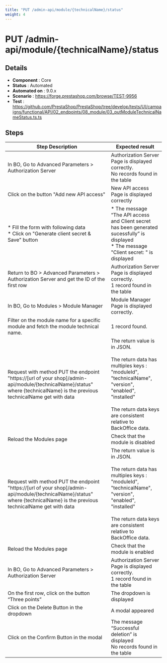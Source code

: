 ```yaml
---
title: "PUT /admin-api/module/{technicalName}/status"
weight: 4
---
```


# PUT /admin-api/module/{technicalName}/status
## Details
* **Component** : Core
* **Status** : Automated
* **Automated on** : 9.0.x
* **Scenario** : https://forge.prestashop.com/browse/TEST-9956
* **Test** : https://github.com/PrestaShop/PrestaShop/tree/develop/tests/UI/campaigns/functional/API/02_endpoints/08_module/03_putModuleTechnicalNameStatus.ts.ts

## Steps
| Step Description | Expected result |
| ----- | ----- |
| In BO, Go to Advanced Parameters > Authorization Server | Authorization Server Page is displayed correctly.<br>No records found in the table |
| Click on the button "Add new API access" | New API access Page is displayed correctly |
| * Fill the form with following data<br> * Click on "Generate client secret & Save" button | * The message “The API access and Client secret has been generated sucessfully” is displayed<br> * The message "Client secret: " is displayed |
| Return to BO > Advanced Parameters > Authorization Server and get the ID of the first row | Authorization Server Page is displayed correctly.<br>1 record found in the table |
| In BO, Go to Modules > Module Manager | Module Manager Page is displayed correctly. |
| Filter on the module name for a specific module and fetch the module technical name. | 1 record found. |
| Request with method PUT the endpoint "https://[url of your shop]/admin-api/module/\{technicalName}/status" where \{technicalName} is the previous technicalName get with data | The return value is in JSON.<br><br>The return data has multiples keys : "moduleId", "technicalName", "version", "enabled", "installed"<br><br>The return data keys are consistent relative to BackOffice data. |
| Reload the Modules page | Check that the module is disabled |
| Request with method PUT the endpoint "https://[url of your shop]/admin-api/module/\{technicalName}/status" where \{technicalName} is the previous technicalName get with data | The return value is in JSON.<br><br>The return data has multiples keys : "moduleId", "technicalName", "version", "enabled", "installed"<br><br>The return data keys are consistent relative to BackOffice data. |
| Reload the Modules page | Check that the module is enabled |
| In BO, Go to Advanced Parameters > Authorization Server | Authorization Server Page is displayed correctly.<br>1 record found in the table |
| On the first row, click on the button “Three points” | The dropdown is displayed |
| Click on the Delete Button in the dropdown | A modal appeared |
| Click on the Confirm Button in the modal | The message “Successful deletion” is displayed<br>No records found in the table |
